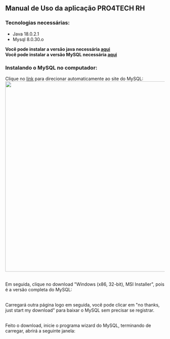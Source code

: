 ## Manual de Uso da aplicação PRO4TECH RH

### Tecnologias necessárias:

- Java 18.0.2.1
- Mysql 8.0.30.o

**Você pode instalar a versão java necessária <a href="https://www.java.com/pt-BR/download/">aqui</a>**<br>
**Você pode instalar a versão MySQL necessária <a href="https://dev.mysql.com/downloads/installer/">aqui</a>**

### Instalando o MySQL no computador:

Clique no <a href="https://dev.mysql.com/downloads/installer/">link</a> para direcionar automaticamente ao site do MySQL:<br>
<img src="/img/mysql01.png" width="800" height="600" align="center"><br><br>

Em seguida, clique no download "Windows (x86, 32-bit), MSI Installer", pois é a versão completa do MySQL:<br>
<img src="" align="center"><br><br>

Carregará outra página logo em seguida, você pode clicar em "no thanks, just start my download" para baixar o MySQL sem precisar se registrar.<br>
<img src="" align="center"><br><br>

Feito o download, inicie o programa wizard do MySQL, terminando de carregar, abrirá a seguinte janela:
<img src="" align="center"><br><br>


